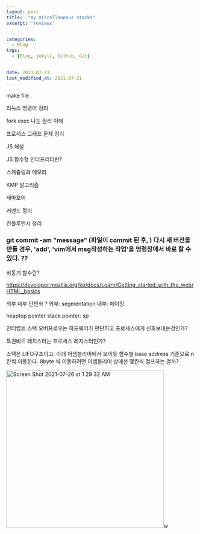 ```yaml
---
layout: post
title:  "my miscellaneous stacks"
excerpt: "reviews"


categories:
  - Blog
tags:
  - [Blog, jekyll, Github, Git]

 
date: 2021-07-21
last_modified_at: 2021-07-21
---
```





make file

리눅스 명령어 정리

fork exec 나눈 원리 이해

프로세스 그래프 문제 정리

JS 해설 

JS 함수형 인터프리터란?

스케쥴링과 메모리

KMP 알고리즘

세마포어

커맨드 정리

컨플루언시 정리


### git commit -am "message" (파일이 commit 된 후, ) 다시 새 버전을 만들 경우, 'add', 'vim에서 msg작성하는 작업'을 명령창에서 바로 할 수 있다. ??


비동기 함수란?

https://developer.mozilla.org/ko/docs/Learn/Getting_started_with_the_web/HTML_basics

외부 내부 단편화 ?
외부: segmentation
내부: 페이징

heaptop pointer
stack pointer: sp


인터럽트 스택 오버프로우는 하드웨어가 판단하고 프로세스에게 신호보내는것인가?

특권비트 레지스터는 프로세스 레지스터인가?



스택은 LIFO구조이고, 아래 어셈블리어에서 보이듯 함수별 base address 기준으로 n칸씩 이동한다.
8byte 씩 이동하려면 어셈블리어 상에선 몇칸씩 점프하는 걸까?

<img width="418" alt="Screen Shot 2021-07-26 at 1 29 32 AM" src="https://user-images.githubusercontent.com/74404132/126906316-2021bac6-28ad-4401-9616-f33a37fd8a06.png">w